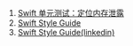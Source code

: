 1. [Swift 单元测试：定位内存泄露](https://zhuanlan.zhihu.com/p/32328038)
2. [Swift Style Guide](https://github.com/raywenderlich/swift-style-guide#access-control)
3. [Swift Style Guide(linkedin)](https://github.com/linkedin/swift-style-guide)
